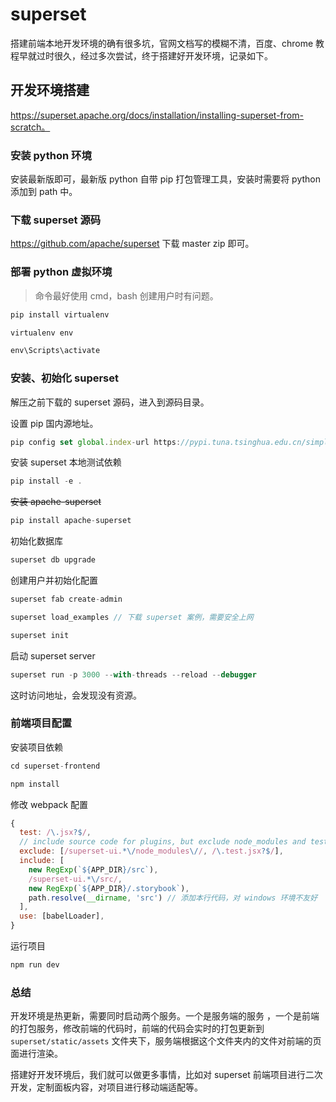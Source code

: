 # superset 

搭建前端本地开发环境的确有很多坑，官网文档写的模糊不清，百度、chrome 教程早就过时很久，经过多次尝试，终于搭建好开发环境，记录如下。

## 开发环境搭建

https://superset.apache.org/docs/installation/installing-superset-from-scratch。

### 安装 python 环境

安装最新版即可，最新版 python 自带 pip 打包管理工具，安装时需要将 python 添加到 path 中。

### 下载 superset 源码

https://github.com/apache/superset  下载 master zip 即可。

### 部署 python 虚拟环境

>  命令最好使用 cmd，bash 创建用户时有问题。

```js
pip install virtualenv
```

```js
virtualenv env
```

```js
env\Scripts\activate
```

### 安装、初始化 superset

解压之前下载的 superset 源码，进入到源码目录。

设置 pip 国内源地址。

```js
pip config set global.index-url https://pypi.tuna.tsinghua.edu.cn/simple
```

安装 superset 本地测试依赖

```js
pip install -e .
```

~~安装 apache-superset~~

```js
pip install apache-superset
```

初始化数据库

```js
superset db upgrade
```

创建用户并初始化配置

```js
superset fab create-admin

superset load_examples // 下载 superset 案例，需要安全上网

superset init
```

启动 superset server

```js
superset run -p 3000 --with-threads --reload --debugger
```

这时访问地址，会发现没有资源。

### 前端项目配置

安装项目依赖

```js
cd superset-frontend

npm install
```

修改 webpack 配置

```js
{
  test: /\.jsx?$/,
  // include source code for plugins, but exclude node_modules and test files within them
  exclude: [/superset-ui.*\/node_modules\//, /\.test.jsx?$/],
  include: [
    new RegExp(`${APP_DIR}/src`),
    /superset-ui.*\/src/,
    new RegExp(`${APP_DIR}/.storybook`),
    path.resolve(__dirname, 'src') // 添加本行代码，对 windows 环境不友好
  ],
  use: [babelLoader],
}
```

运行项目

```js
npm run dev
```

### 总结

开发环境是热更新，需要同时启动两个服务。一个是服务端的服务 ，一个是前端的打包服务，修改前端的代码时，前端的代码会实时的打包更新到 `superset/static/assets` 文件夹下，服务端根据这个文件夹内的文件对前端的页面进行渲染。

搭建好开发环境后，我们就可以做更多事情，比如对 superset 前端项目进行二次开发，定制面板内容，对项目进行移动端适配等。
